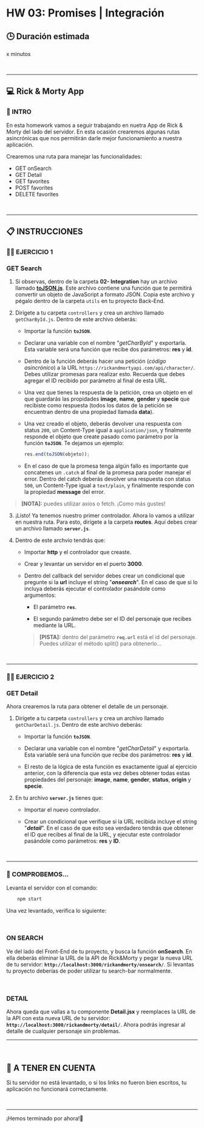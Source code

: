 # HW 03: Promises | Integración

## **🕒 Duración estimada**

x minutos

<br />

---

## **💻 Rick & Morty App**

### **📝 INTRO**

En esta homework vamos a seguir trabajando en nuetra App de Rick & Morty del lado del servidor. En esta ocasión crearemos algunas rutas asincrónicas que nos permitirán darle mejor funcionamiento a nuestra aplicación.

Crearemos una ruta para manejar las funcionalidades:

- GET onSearch
- GET Detail
- GET favorites
- POST favorites
- DELETE favorites

<br />

---

## **📋 INSTRUCCIONES**

### **👩‍💻 EJERCICIO 1**

### **GET Search**

1. Si observas, dentro de la carpeta **02- Integration** hay un archivo llamado [**toJSON.js**](./toJSON.js). Este archivo contiene una función que te permitirá convertir un objeto de JavaScript a formato JSON. Copia este archivo y pégalo dentro de la carpeta `utils` en tu proyecto Back-End.

2. Dirígete a tu carpeta `controllers` y crea un archivo llamado `getCharById.js`. Dentro de este archivo deberás:

   - Importar la función **`toJSON`**.

   - Declarar una variable con el nombre "_getCharById_" y exportarla. Esta variable será una función que recibe dos parámetros: **res** y **id**.

   - Dentro de la función deberás hacer una petición (_código asincrónico_) a la URL `https://rickandmortyapi.com/api/character/`. Debes utilizar promesas para realizar esto. Recuerda que debes agregar el ID recibido por parámetro al final de esta URL.

   - Una vez que tienes la respuesta de la petición, crea un objeto en el que guardarás las propidades **image**, **name**, **gender** y **specie** que recibiste como respuesta (todos los datos de la petición se encuentran dentro de una propiedad llamada **data**).

   - Una vez creado el objeto, deberás devolver una respuesta con status `200`, un Content-Type igual a `application/json`, y finalmente responde el objeto que create pasado como parámetro por la función **`toJSON`**. Te dejamos un ejemplo:

     ```javascript
     res.end(toJSON(objeto));
     ```

   - En el caso de que la promesa tenga algún fallo es importante que concatenes un `.catch` al final de la promesa para poder manejar el error. Dentro del catch deberás devolver una respuesta con status `500`, un Content-Type igual a `text/plain`, y finalmente responde con la propiedad **message** del error.

> **[NOTA]:** puedes utilizar axios o fetch. ¡Como más gustes!

3. ¡Listo! Ya tenemos nuestro primer controlador. Ahora lo vamos a utilizar en nuestra ruta. Para esto, dirígete a la carpeta **routes**. Aquí debes crear un archivo llamado **`server.js`**.

4. Dentro de este archvio tendrás que:

   - Importar **http** y el controlador que creaste.

   - Crear y levantar un servidor en el puerto **3000**.

   - Dentro del callback del servidor debes crear un condicional que pregunte si la **url** incluye el string "_**onsearch**_". En el caso de que si lo incluya deberás ejecutar el controlador pasándole como argumentos:

     - El parámetro **`res`**.

     - El segundo parámetro debe ser el ID del personaje que recibes mediante la URL.

     > **[PISTA]:** dentro del parámetro **`req.url`** está el id del personaje. Puedes utilizar el método split() para obtenerlo...

<br />

---

### **👩‍💻 EJERCICIO 2**

### **GET Detail**

Ahora crearemos la ruta para obtener el detalle de un personaje.

1. Dirígete a tu carpeta `controllers` y crea un archivo llamado `getCharDetail.js`. Dentro de este archivo deberás:

   - Importar la función **`toJSON`**.

   - Declarar una variable con el nombre "_getCharDetail_" y exportarla. Esta variable será una función que recibe dos parámetros: **res** y **id**.

   - El resto de la lógica de esta función es exactamente igual al ejercicio anterior, con la diferencia que esta vez debes obtener todas estas propiedades del personaje: **image**, **name**, **gender**, **status**, **origin** y **specie**.

2. En tu archivo **`server.js`** tienes que:

   - Importar el nuevo controlador.

   - Crear un condicional que verifique si la URL recibida incluye el string "_**detail**_". En el caso de que esto sea verdadero tendrás que obtener el ID que recibes al final de la URL, y ejecutar este controlador pasándole como parámetros: **res** y **ID**.

<br />

---

### **👀 COMPROBEMOS...**

Levanta el servidor con el comando:

```bash
    npm start
```

Una vez levantado, verifica lo siguiente:

</br >

### **ON SEARCH**

Ve del lado del Front-End de tu proyecto, y busca la función **onSearch**. En ella deberás eliminar la URL de la API de Rick&Morty y pegar la nueva URL de tu servidor: **`http://localhost:3000/rickandmorty/onsearch/`**. Si levantas tu proyecto deberías de poder utilizar tu search-bar normalmente.

</br >

### **DETAIL**

Ahora queda que vallas a tu componente **Detail.jsx** y reemplaces la URL de la API con esta nueva URL de tu servidor: **`http://localhost:3000/rickandmorty/detail/`**. Ahora podrás ingresar al detalle de cualquier personaje sin problemas.

---

</br >

## **🚨 A TENER EN CUENTA**

Si tu servidor no está levantado, o si los links no fueron bien escritos, tu aplicación no funcionará correctamente.

</br >

---

¡Hemos terminado por ahora!🥳
